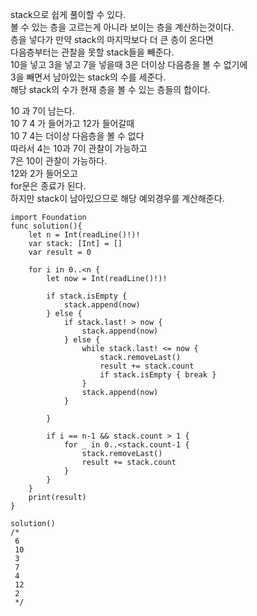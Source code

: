 stack으로 쉽게 풀이할 수 있다.   
볼 수 있는 층을 고르는게 아니라 보이는 층을 계산하는것이다.   
층을 넣다가 만약 stack의 마지막보다 더 큰 층이 온다면   
다음층부터는 관찰을 못할 stack들을 빼준다.   
10을 넣고 3을 넣고 7을 넣을때 3은 더이상 다음층을 볼 수 없기에  
3을 빼면서 남아있는 stack의 수를 세준다.   
해당 stack의 수가 현재 층을 볼 수 있는 층들의 합이다.   

   
10 과 7이 남는다.   
10 7 4 가 들어가고 12가 들어갈때   
10 7 4는 더이상 다음층을 볼 수 없다   
따라서 4는 10과 7이 관찰이 가능하고   
7은 10이 관찰이 가능하다.   
12와 2가 들어오고   
for문은 종료가 된다.   
하지만 stack이 남아있으므로 해당 예외경우를 계산해준다.   

```
import Foundation
func solution(){
    let n = Int(readLine()!)!
    var stack: [Int] = []
    var result = 0
    
    for i in 0..<n {
        let now = Int(readLine()!)!
        
        if stack.isEmpty {
            stack.append(now)
        } else {
            if stack.last! > now {
                stack.append(now)
            } else {
                while stack.last! <= now {
                    stack.removeLast()
                    result += stack.count
                    if stack.isEmpty { break }
                }
                stack.append(now)
            }
            
        }
        
        if i == n-1 && stack.count > 1 {
            for _ in 0..<stack.count-1 {
                stack.removeLast()
                result += stack.count
            }
        }
    }
    print(result)
}

solution()
/*
 6
 10
 3
 7
 4
 12
 2
 */


```

